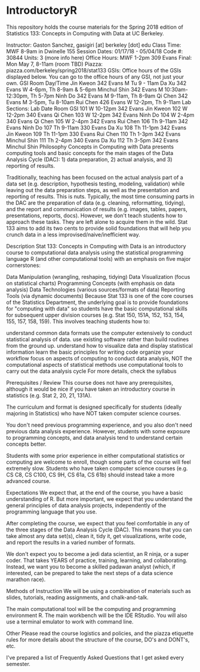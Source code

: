 # IntroductoryR
This repository holds the course materials for the Spring 2018 edition of Statistics 133: Concepts in Computing with Data at UC Berkeley.

Instructor: Gaston Sanchez, gasigiri [at] berkeley [dot] edu
Class Time: MWF 8-9am in Dwinelle 155
Session Dates: 01/17/18 - 05/04/18
Code #: 30844
Units: 3 (more info here)
Office Hours: MWF 1-2pm 309 Evans
Final: Mon May 7, 8-11am (room TBD)
Piazza: piazza.com/berkeley/spring2018/stat133
GSIs: Office hours of the GSIs displayed below. You can go to the office hours of any GSI, not just your own.
GSI	Room	Day/Time
Jin Kweon	342 Evans	M Tu 9 - 11am
Da Xu	342 Evans	W 4-6pm, Th 8-9am & 5-6pm
Minchul Shin	342 Evans	M 10:30am-12:30pm, Th 5-7pm
Ninh Do	342 Evans	M 9-11am, Th 8-9am
Qi Chen	342 Evans	M 3-5pm, Tu 8-10am
Rui Chen	426 Evans	W 12-2pm, Th 9-11am
Lab Sections:
Lab	Date	Room	GSI
101	W 10-12pm	342 Evans	Jin Kweon
102	W 12-2pm	340 Evans	Qi Chen
103	W 12-2pm	342 Evans	Ninh Do
104	W 2-4pm	340 Evans	Qi Chen
105	W 2-4pm	342 Evans	Rui Chen
106	Th 9-11am	342 Evans	Ninh Do
107	Th 9-11am	330 Evans	Da Xu
108	Th 11-1pm	342 Evans	Jin Kweon
109	Th 11-1pm	330 Evans	Rui Chen
110	Th 1-3pm	342 Evans	Minchul Shin
111	Th 2-4pm	340 Evans	Da Xu
112	Th 3-5pm	342 Evans	Minchul Shin
Philosophy
Concepts in Computing with Data presents computing tools and basic concepts for the main stages of the Data Analysis Cycle (DAC): 1) data preparation, 2) actual analysis, and 3) reporting of results.



Traditionally, teaching has been focused on the actual analysis part of a data set (e.g. description, hypothesis testing, modeling, validation) while leaving out the data preparation steps, as well as the presentation and reporting of results. This is nuts. Typically, the most time consuming parts in the DAC are the preparation of data (e.g. cleaning, reformatting, tidying), and the report and communication of results (e.g. images, tables, papers, presentations, reports, docs). However, we don't teach students how to approach these tasks. They are left alone to acquire them in the wild. Stat 133 aims to add its two cents to provide solid foundations that will help you crunch data in a less improvised/naive/inefficient way.

Description
Stat 133: Concepts in Computing with Data is an introductory course to computational data analysis using the statistical programming language R (and other computational tools) with an emphasis on five major cornerstones:

Data Manipulation (wrangling, reshaping, tidying)
Data Visualization (focus on statistical charts)
Programming Concepts (with emphasis on data analysis)
Data Technologies (various sources/formats of data)
Reporting Tools (via dynamic documents)
Because Stat 133 is one of the core courses of the Statistics Department, the underlying goal is to provide foundations for "computing with data" so students have the basic computational skills for subsequent upper division courses (e.g. Stat 150, 151A, 152, 153, 154, 155, 157, 158, 159). This involves teaching students how to:

understand common data formats
use the computer extensively to conduct statistical analysis of data.
use existing software rather than build routines from the ground up.
understand how to visualize data and display statistical information
learn the basic principles for writing code
organize your workflow
focus on aspects of computing to conduct data analysis, NOT the computational aspects of statistical methods
use computational tools to carry out the data analysis cycle
For more details, check the syllabus

Prerequisites / Review
This course does not have any prerequisites, although it would be nice if you have taken an introductory course in statistics (e.g. Stat 2, 20, 21, 131A).

The curriculum and format is designed specifically for students (ideally majoring in Statistics) who have NOT taken computer science courses.

You don't need previous programming experience, and you also don't need previous data analysis experience. However, students with some exposure to programming concepts, and data analysis tend to understand certain concepts better.

Students with some prior experience in either computational statistics or computing are welcome to enroll, though some parts of the course will feel extremely slow. Students who have taken computer science courses (e.g. CS C8, CS C100, CS 9H, CS 61a, CS 61b) should instead take a more advanced course.

Expectations
We expect that, at the end of the course, you have a basic understanding of R. But more important, we expect that you understand the general principles of data analysis projects, independently of the programming language that you use.

After completing the course, we expect that you feel comfortable in any of the three stages of the Data Analysis Cycle (DAC). This means that you can take almost any data set(s), clean it, tidy it, get visualizations, write code, and report the results in a varied number of formats.

We don't expect you to become a jedi data scientist, an R ninja, or a super coder. That takes YEARS of practice, training, learning, and collaborating. Instead, we want you to become a skilled padawan analyst (which, if interested, can be prepared to take the next steps of a data science marathon race).

Methods of Instruction
We will be using a combination of materials such as slides, tutorials, reading assignments, and chalk-and-talk.

The main computational tool will be the computing and programming environment R. The main workbench will be the IDE RStudio. You will also use a terminal emulator to work with command line.

Other
Please read the course logistics and policies, and the piazza etiquette rules for more details about the structure of the course, DO's and DONT's, etc.


I've prepared a list of Frequently Asked Questions that I get asked every semester.
